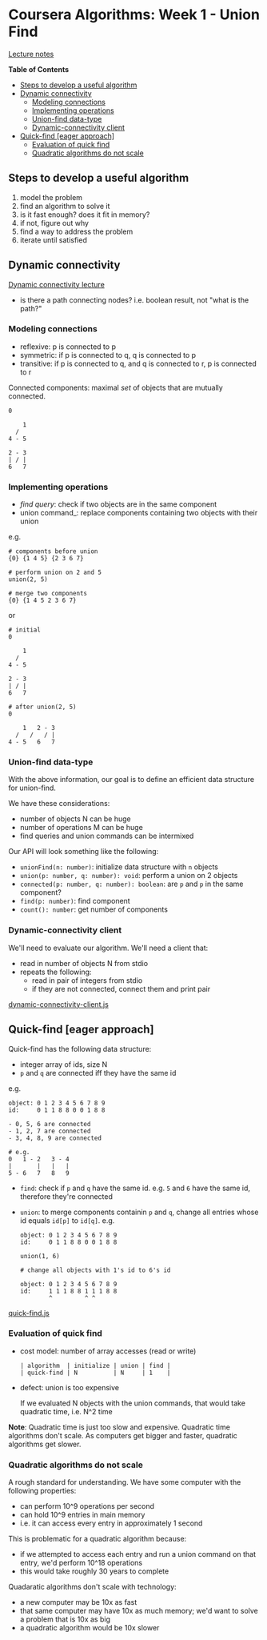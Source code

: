 # Coursera Algorithms: Week 1 - Union Find

[Lecture notes](https://d3c33hcgiwev3.cloudfront.net/_b65e7611894ba175de27bd14793f894a_15UnionFind.pdf?Expires=1571011200&Signature=EVZllbjvme9Xh5BTh93rkOCHOPNc1smau0ml3CaGOw2oXFEvCbWu~vqS3jafsqTwA9iGhBqXS-Xy68J8zesSibRL8VgRxMaCpWIQznqBAOgTQKdqT0ush3ljNSdag~vU8V24HQF~aFzK4w-9~KOA7O75xXP1FAjemP6X3~MZ5ws_&Key-Pair-Id=APKAJLTNE6QMUY6HBC5A)

<!-- START doctoc generated TOC please keep comment here to allow auto update -->
<!-- DON'T EDIT THIS SECTION, INSTEAD RE-RUN doctoc TO UPDATE -->
**Table of Contents**

- [Steps to develop a useful algorithm](#steps-to-develop-a-useful-algorithm)
- [Dynamic connectivity](#dynamic-connectivity)
  - [Modeling connections](#modeling-connections)
  - [Implementing operations](#implementing-operations)
  - [Union-find data-type](#union-find-data-type)
  - [Dynamic-connectivity client](#dynamic-connectivity-client)
- [Quick-find [eager approach]](#quick-find-eager-approach)
  - [Evaluation of quick find](#evaluation-of-quick-find)
  - [Quadratic algorithms do not scale](#quadratic-algorithms-do-not-scale)

<!-- END doctoc generated TOC please keep comment here to allow auto update -->

## Steps to develop a useful algorithm

1. model the problem
2. find an algorithm to solve it
3. is it fast enough? does it fit in memory?
4. if not, figure out why
5. find a way to address the problem
6. iterate until satisfied

## Dynamic connectivity

[Dynamic connectivity lecture](https://www.coursera.org/learn/algorithms-part1/lecture/fjxHC/dynamic-connectivity)

- is there a path connecting nodes? i.e. boolean result, not "what is the path?"

### Modeling connections

- reflexive: p is connected to p
- symmetric: if p is connected to q, q is connected to p
- transitive: if p is connected to q, and q is connected to r, p is connected to r

Connected components: maximal _set_ of objects that are mutually connected.

```
0

    1
  /
4 - 5

2 - 3
| / |
6   7
```

### Implementing operations

- _find query_: check if two objects are in the same component
- union command_: replace components containing two objects with their union

e.g.

```
# components before union
{0} {1 4 5} {2 3 6 7}

# perform union on 2 and 5
union(2, 5)

# merge two components
{0} {1 4 5 2 3 6 7}
```

or

```
# initial
0

    1
  /
4 - 5

2 - 3
| / |
6   7

# after union(2, 5)
0

    1   2 - 3
  /   /   / |
4 - 5   6   7
```

### Union-find data-type

With the above information, our goal is to define an efficient data structure
for union-find.

We have these considerations:

- number of objects N can be huge
- number of operations M can be huge
- find queries and union commands can be intermixed

Our API will look something like the following:

- `unionFind(n: number)`: initialize data structure with `n` objects
- `union(p: number, q: number): void`: perform a union on 2 objects
- `connected(p: number, q: number): boolean`: are `p` and `p` in the same
    component?
- `find(p: number)`: find component
- `count(): number`: get number of components

### Dynamic-connectivity client

We'll need to evaluate our algorithm. We'll need a client that:

- read in number of objects N from stdio
- repeats the following:
  - read in pair of integers from stdio
  - if they are not connected, connect them and print pair

[dynamic-connectivity-client.js](./dynamic-connectivity-client.js)

## Quick-find [eager approach]

Quick-find has the following data structure:

- integer array of ids, size N
- `p` and `q` are connected iff they have the same id

e.g.

```
object: 0 1 2 3 4 5 6 7 8 9
id:     0 1 1 8 8 0 0 1 8 8

- 0, 5, 6 are connected
- 1, 2, 7 are connected
- 3, 4, 8, 9 are connected

# e.g.
0   1 - 2   3 - 4
|       |   |   |
5 - 6   7   8   9
```

- `find`: check if `p` and `q` have the same id. e.g. `5` and `6` have the same
    id, therefore they're connected
- `union`: to merge components containin `p` and `q`, change all entries whose
    id equals `id[p]` to `id[q]`. e.g.

    ```
    object: 0 1 2 3 4 5 6 7 8 9
    id:     0 1 1 8 8 0 0 1 8 8

    union(1, 6)

    # change all objects with 1's id to 6's id

    object: 0 1 2 3 4 5 6 7 8 9
    id:     1 1 1 8 8 1 1 1 8 8
            ^         ^ ^
    ```

[quick-find.js](./quick-find.js)

### Evaluation of quick find

- cost model: number of array accesses (read or write)

    ```
    | algorithm  | initialize | union | find |
    | quick-find | N          | N     | 1    |
    ```
- defect: union is too expensive

    If we evaluated N objects with the union commands, that would take quadratic
    time, i.e. N^2 time

**Note**: Quadratic time is just too slow and expensive. Quadratic time
algorithms don't scale. As computers get bigger and faster, quadratic algorithms
get slower.

### Quadratic algorithms do not scale

A rough standard for understanding. We have some computer with the following
properties:

- can perform 10^9 operations per second
- can hold 10^9 entries in main memory
- i.e. it can access every entry in approximately 1 second

 This is problematic for a quadratic algorithm because:

- if we attempted to access each entry and run a union command on that entry,
    we'd perform 10^18 operations
- this would take roughly 30 years to complete

Quadaratic algorithms don't scale with technology:

- a new computer may be 10x as fast
- that same computer may have 10x as much memory; we'd want to solve a problem
    that is 10x as big
- a quadratic algorithm would be 10x slower
